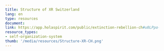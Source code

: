 ```yaml
---
title: Structure of XR Switzerland
lang: en
type: resources
document: 
link: https://app.holaspirit.com/public/extinction-rebellion-ch#u0LPpo-xr-ch-anchor-circle
resource_types:
- self-organization-system
thumb: '/media/resources/Structure-XR-CH.png'
---
```

